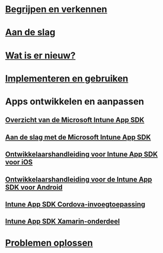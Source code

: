 # [Begrijpen en verkennen](/intune/understand-explore/introduction-to-microsoft-intune)
# [Aan de slag](/intune/get-started/get-started)
# [Wat is er nieuw?](/intune/whats-new/whats-new-in-microsoft-intune)
# [Implementeren en gebruiken](/intune/deploy-use/overview-of-device-and-app-lifecycles-in-microsoft-intune)
# Apps ontwikkelen en aanpassen
## [Overzicht van de Microsoft Intune App SDK](intune-app-sdk.md)
## [Aan de slag met de Microsoft Intune App SDK](intune-app-sdk-get-started.md)
## [Ontwikkelaarshandleiding voor Intune App SDK voor iOS](intune-app-sdk-ios.md)
## [Ontwikkelaarshandleiding voor de Intune App SDK voor Android](intune-app-sdk-android.md)
## [Intune App SDK Cordova-invoegtoepassing](intune-app-sdk-cordova.md)
## [Intune App SDK Xamarin-onderdeel](intune-app-sdk-xamarin.md)
# [Problemen oplossen](/intune/troubleshoot/how-to-get-support-for-microsoft-intune)


<!--HONumber=Nov16_HO5-->


